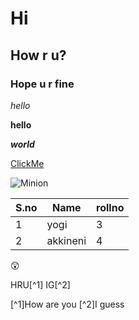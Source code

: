 # Hi
## How r u?
### Hope u r fine
*hello*


**hello**

***world***

[ClickMe](https://www.linkedin.com/in/yogitha-akkineni-921026215/)

![Minion](https://thenationroar.com/wp-content/uploads/2020/05/minions_screenshot.jpg)

S.no|Name|rollno
----|----|------
1|yogi|3
2|akkineni|4

:astonished:

HRU[^1]
IG[^2]


[^1]How are you
[^2]I guess
